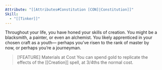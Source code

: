 ```yaml
---
Attribute: "[[Attributes#Constitution [CON]|Constitution]]"
Skill:
  - "[[Tinker]]"
---
```

Throughout your life, you have honed your skills of creation. You might be a blacksmith, a painter, or even an alchemist. You likely apprenticed in your chosen craft as a youth— perhaps you’ve risen to the rank of master by now, or perhaps you’re a journeyman.

> [!FEATURE] Materials at Cost
> You can spend gold to replicate the effects of the [[Creation]] spell, at 3/4ths the normal cost. 
